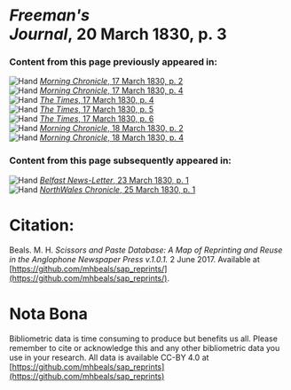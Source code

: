# *Freeman's Journal*, 20 March 1830, p. 3  
  
### Content from this page previously appeared in:  
![Hand](http://scissorsandpaste.net/wp-content/uploads/2017/06/smallhandpointer.png) [*Morning Chronicle*, 17 March 1830, p. 2](https://mhbeals.github.io/sap_html/Morning-Chronicle/Morning-Chronicle-17-March-1830-p-2)  
![Hand](http://scissorsandpaste.net/wp-content/uploads/2017/06/smallhandpointer.png) [*Morning Chronicle*, 17 March 1830, p. 4](https://mhbeals.github.io/sap_html/Morning-Chronicle/Morning-Chronicle-17-March-1830-p-4)  
![Hand](http://scissorsandpaste.net/wp-content/uploads/2017/06/smallhandpointer.png) [*The Times*, 17 March 1830, p. 4](https://mhbeals.github.io/sap_html/The-Times/The-Times-17-March-1830-p-4)  
![Hand](http://scissorsandpaste.net/wp-content/uploads/2017/06/smallhandpointer.png) [*The Times*, 17 March 1830, p. 5](https://mhbeals.github.io/sap_html/The-Times/The-Times-17-March-1830-p-5)  
![Hand](http://scissorsandpaste.net/wp-content/uploads/2017/06/smallhandpointer.png) [*The Times*, 17 March 1830, p. 6](https://mhbeals.github.io/sap_html/The-Times/The-Times-17-March-1830-p-6)  
![Hand](http://scissorsandpaste.net/wp-content/uploads/2017/06/smallhandpointer.png) [*Morning Chronicle*, 18 March 1830, p. 2](https://mhbeals.github.io/sap_html/Morning-Chronicle/Morning-Chronicle-18-March-1830-p-2)  
![Hand](http://scissorsandpaste.net/wp-content/uploads/2017/06/smallhandpointer.png) [*Morning Chronicle*, 18 March 1830, p. 4](https://mhbeals.github.io/sap_html/Morning-Chronicle/Morning-Chronicle-18-March-1830-p-4)  
  
### Content from this page subsequently appeared in:  
![Hand](http://scissorsandpaste.net/wp-content/uploads/2017/06/smallhandpointer.png) [*Belfast News-Letter*, 23 March 1830, p. 1](https://mhbeals.github.io/sap_html/Belfast-News-Letter/Belfast-News-Letter-23-March-1830-p-1)  
![Hand](http://scissorsandpaste.net/wp-content/uploads/2017/06/smallhandpointer.png) [*NorthWales Chronicle*, 25 March 1830, p. 1](https://mhbeals.github.io/sap_html/NorthWales-Chronicle/NorthWales-Chronicle-25-March-1830-p-1)  


# Citation: 

Beals. M. H. *Scissors and Paste Database: A Map of Reprinting and Reuse in the Anglophone Newspaper Press v.1.0.1.* 2 June 2017. Available at [https://github.com/mhbeals/sap_reprints/](https://github.com/mhbeals/sap_reprints/). 

# Nota Bona

Bibliometric data is time consuming to produce but benefits us all. Please remember to cite or acknowledge this and any other bibliometric data you use in your research. All data is available CC-BY 4.0 at [https://github.com/mhbeals/sap_reprints](https://github.com/mhbeals/sap_reprints)
